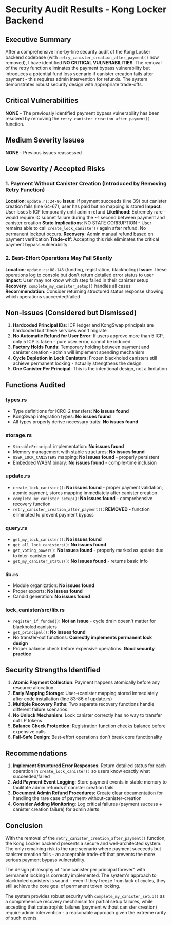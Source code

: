 # Security Audit Results - Kong Locker Backend

## Executive Summary

After a comprehensive line-by-line security audit of the Kong Locker backend codebase (with `retry_canister_creation_after_payment()` now removed), I have identified **NO CRITICAL VULNERABILITIES**. The removal of the retry function eliminates the payment bypass vulnerability but introduces a potential fund loss scenario if canister creation fails after payment - this requires admin intervention for refunds. The system demonstrates robust security design with appropriate trade-offs.

## Critical Vulnerabilities

**NONE** - The previously identified payment bypass vulnerability has been resolved by removing the `retry_canister_creation_after_payment()` function.

## Medium Severity Issues

**NONE** - Previous issues reassessed

## Low Severity / Accepted Risks

### 1. Payment Without Canister Creation (Introduced by Removing Retry Function)
**Location**: `update.rs:24-86` 
**Issue**: If payment succeeds (line 39) but canister creation fails (line 64-67), user has paid but no mapping is stored
**Impact**: User loses 5 ICP temporarily until admin refund
**Likelihood**: Extremely rare - would require IC subnet failure during the ~1 second between payment and canister creation
**State Implications**: NO STATE CORRUPTION - User remains able to call `create_lock_canister()` again after refund. No permanent lockout occurs.
**Recovery**: Admin manual refund based on payment verification
**Trade-off**: Accepting this risk eliminates the critical payment bypass vulnerability

### 2. Best-Effort Operations May Fail Silently  
**Location**: `update.rs:88-146` (funding, registration, blackholing)
**Issue**: These operations log to console but don't return detailed error status to user
**Impact**: User may not know which step failed in their canister setup
**Recovery**: `complete_my_canister_setup()` handles all cases
**Recommendation**: Consider returning structured status response showing which operations succeeded/failed

## Non-Issues (Considered but Dismissed)

1. **Hardcoded Principal IDs**: ICP ledger and KongSwap principals are hardcoded but these services won't migrate
2. **No Automatic Refund for User Error**: If users approve more than 5 ICP, only 5 ICP is taken - pure user error, cannot be induced
3. **Factory Holds Funds**: Temporary holding between payment and canister creation - admin will implement spending mechanism
4. **Cycle Depletion in Lock Canisters**: Frozen blackholed canisters still achieve permanent locking - actually strengthens the design
5. **One Canister Per Principal**: This is the intentional design, not a limitation

## Functions Audited

### types.rs
- Type definitions for ICRC-2 transfers: **No issues found**
- KongSwap integration types: **No issues found**
- All types properly derive necessary traits: **No issues found**

### storage.rs
- `StorablePrincipal` implementation: **No issues found**
- Memory management with stable structures: **No issues found**
- `USER_LOCK_CANISTERS` mapping: **No issues found** - properly persistent
- Embedded WASM binary: **No issues found** - compile-time inclusion

### update.rs
- `create_lock_canister()`: **No issues found** - proper payment validation, atomic payment, stores mapping immediately after canister creation
- `complete_my_canister_setup()`: **No issues found** - comprehensive recovery function
- `retry_canister_creation_after_payment()`: **REMOVED** - function eliminated to prevent payment bypass

### query.rs
- `get_my_lock_canister()`: **No issues found**
- `get_all_lock_canisters()`: **No issues found**
- `get_voting_power()`: **No issues found** - properly marked as update due to inter-canister call
- `get_my_canister_status()`: **No issues found** - returns basic info

### lib.rs
- Module organization: **No issues found**
- Proper exports: **No issues found**
- Candid generation: **No issues found**

### lock_canister/src/lib.rs
- `register_if_funded()`: **Not an issue** - cycle drain doesn't matter for blackholed canisters
- `get_principal()`: **No issues found**
- No transfer-out functions: **Correctly implements permanent lock design**
- Proper balance check before expensive operations: **Good security practice**

## Security Strengths Identified

1. **Atomic Payment Collection**: Payment happens atomically before any resource allocation
2. **Early Mapping Storage**: User→canister mapping stored immediately after code installation (line 83-86 of update.rs)
3. **Multiple Recovery Paths**: Two separate recovery functions handle different failure scenarios
4. **No Unlock Mechanism**: Lock canister correctly has no way to transfer out LP tokens
5. **Balance Check Protection**: Registration function checks balance before expensive calls
6. **Fail-Safe Design**: Best-effort operations don't break core functionality

## Recommendations

1. **Implement Structured Error Responses**: Return detailed status for each operation in `create_lock_canister()` so users know exactly what succeeded/failed
2. **Add Payment Event Logging**: Store payment events in stable memory to facilitate admin refunds if canister creation fails
3. **Document Admin Refund Procedures**: Create clear documentation for handling the rare case of payment-without-canister-creation
4. **Consider Adding Monitoring**: Log critical failures (payment success + canister creation failure) for admin alerts

## Conclusion

With the removal of the `retry_canister_creation_after_payment()` function, the Kong Locker backend presents a secure and well-architected system. The only remaining risk is the rare scenario where payment succeeds but canister creation fails - an acceptable trade-off that prevents the more serious payment bypass vulnerability.

The design philosophy of "one canister per principal forever" with permanent locking is correctly implemented. The system's approach to blackholed canisters is sound - even if they freeze from lack of cycles, they still achieve the core goal of permanent token locking.

The system provides robust security with `complete_my_canister_setup()` as a comprehensive recovery mechanism for partial setup failures, while accepting that catastrophic failures (payment without canister creation) require admin intervention - a reasonable approach given the extreme rarity of such events.